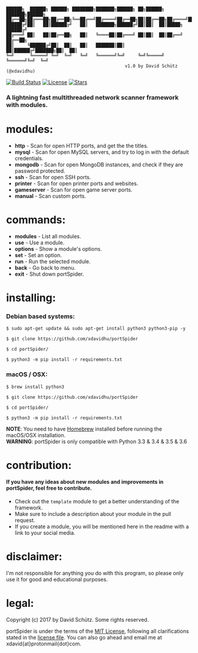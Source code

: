 
    ██████╗  ██████╗ ██████╗ ████████╗███████╗██████╗ ██╗██████╗ ███████╗██████╗
    ██╔══██╗██╔═══██╗██╔══██╗╚══██╔══╝██╔════╝██╔══██╗██║██╔══██╗██╔════╝██╔══██╗
    ██████╔╝██║   ██║██████╔╝   ██║   ███████╗██████╔╝██║██║  ██║█████╗  ██████╔╝
    ██╔═══╝ ██║   ██║██╔══██╗   ██║   ╚════██║██╔═══╝ ██║██║  ██║██╔══╝  ██╔══██╗
    ██║     ╚██████╔╝██║  ██║   ██║   ███████║██║     ██║██████╔╝███████╗██║  ██║
    ╚═╝      ╚═════╝ ╚═╝  ╚═╝   ╚═╝   ╚══════╝╚═╝     ╚═╝╚═════╝ ╚══════╝╚═╝  ╚═╝
                                                 v1.0 by David Schütz (@xdavidhu)
[![Build Status](https://travis-ci.org/xdavidhu/portSpider.svg?branch=master)](https://travis-ci.org/xdavidhu/portSpider)
[![License](https://img.shields.io/badge/license-MIT-blue.svg)](https://github.com/xdavidhu/portSpider/blob/master/LICENSE)
[![Stars](https://img.shields.io/github/stars/xdavidhu/portSpider.svg)](https://github.com/xdavidhu/portSpider)
<h3>A lightning fast multithreaded network scanner framework with modules.</h3>

# modules:
  * **http** - Scan for open HTTP ports, and get the the titles.<br>
  * **mysql** - Scan for open MySQL servers, and try to log in with the default credentials.<br>
  * **mongodb** - Scan for open MongoDB instances, and check if they are password protected.<br>
  * **ssh** - Scan for open SSH ports.<br>
  * **printer** - Scan for open printer ports and websites.<br>
  * **gameserver** - Scan for open game server ports.<br>
  * **manual** - Scan custom ports.<br>

# commands:
  * **modules** - List all modules.<br>
  * **use** - Use a module.<br>
  * **options** - Show a module's options.<br>
  * **set** - Set an option.<br>
  * **run** - Run the selected module.<br>
  * **back** - Go back to menu.<br>
  * **exit** - Shut down portSpider.<br>

# installing:

  <h3>Debian based systems:</h3>

```
$ sudo apt-get update && sudo apt-get install python3 python3-pip -y

$ git clone https://github.com/xdavidhu/portSpider

$ cd portSpider/

$ python3 -m pip install -r requirements.txt
```

  <h3>macOS / OSX:</h3>

```
$ brew install python3

$ git clone https://github.com/xdavidhu/portSpider

$ cd portSpider/

$ python3 -m pip install -r requirements.txt
```
**NOTE**: You need to have [Homebrew](http://brew.sh/) installed before running the macOS/OSX installation.<br>
**WARNING**: portSpider is only compatible with Python 3.3 & 3.4 & 3.5 & 3.6

# contribution:
  <h4>If you have any ideas about new modules and improvements in portSpider, feel free to contribute.</h4>
  
  * Check out the `template` module to get a better understanding of the framework.<br>
  * Make sure to include a description about your module in the pull request.<br>
  * If you create a module, you will be mentioned here in the readme with a link to your social media.

# disclaimer:
  I'm not responsible for anything you do with this program, so please only use it for good and educational purposes.

# legal:
  Copyright (c) 2017 by David Schütz. Some rights reserved.

  portSpider is under the terms of the [MIT License](https://www.tldrlegal.com/l/mit), following all clarifications stated in the [license file](https://github.com/xdavidhu/portSpider/blob/master/LICENSE). You can also go ahead and email me at xdavid{at}protonmail{dot}com.
